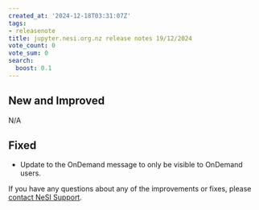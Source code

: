```yaml
---
created_at: '2024-12-18T03:31:07Z'
tags:
- releasenote
title: jupyter.nesi.org.nz release notes 19/12/2024
vote_count: 0
vote_sum: 0
search:
  boost: 0.1
---
```


## New and Improved

N/A  

## Fixed

- Update to the OnDemand message to only be visible to OnDemand users.  

If you have any questions about any of the improvements or fixes,
please [contact NeSI Support](mailto:support@nesi.org.nz "mailto:support@nesi.org.nz").
